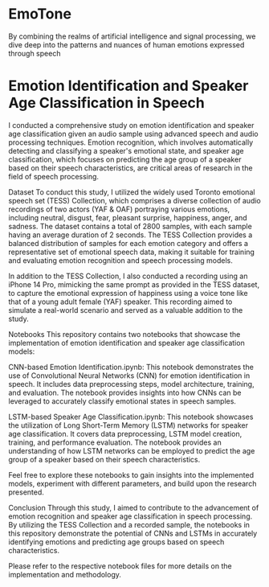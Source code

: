 # EmoTone
 By combining the realms of artificial intelligence and signal processing, we dive deep into the patterns and nuances of human emotions expressed through speech

# Emotion Identification and Speaker Age Classification in Speech
I conducted a comprehensive study on emotion identification and speaker age classification given an audio sample using advanced speech and audio processing techniques. Emotion recognition, which involves automatically detecting and classifying a speaker's emotional state, and speaker age classification, which focuses on predicting the age group of a speaker based on their speech characteristics, are critical areas of research in the field of speech processing.

Dataset
To conduct this study, I utilized the widely used Toronto emotional speech set (TESS) Collection, which comprises a diverse collection of audio recordings of two actors (YAF & OAF) portraying various emotions, including neutral, disgust, fear, pleasant surprise, happiness, anger, and sadness. The dataset contains a total of 2800 samples, with each sample having an average duration of 2 seconds. The TESS Collection provides a balanced distribution of samples for each emotion category and offers a representative set of emotional speech data, making it suitable for training and evaluating emotion recognition and speech processing models.

In addition to the TESS Collection, I also conducted a recording using an iPhone 14 Pro, mimicking the same prompt as provided in the TESS dataset, to capture the emotional expression of happiness using a voice tone like that of a young adult female (YAF) speaker. This recording aimed to simulate a real-world scenario and served as a valuable addition to the study.

Notebooks
This repository contains two notebooks that showcase the implementation of emotion identification and speaker age classification models:

CNN-based Emotion Identification.ipynb: This notebook demonstrates the use of Convolutional Neural Networks (CNN) for emotion identification in speech. It includes data preprocessing steps, model architecture, training, and evaluation. The notebook provides insights into how CNNs can be leveraged to accurately classify emotional states in speech samples.

LSTM-based Speaker Age Classification.ipynb: This notebook showcases the utilization of Long Short-Term Memory (LSTM) networks for speaker age classification. It covers data preprocessing, LSTM model creation, training, and performance evaluation. The notebook provides an understanding of how LSTM networks can be employed to predict the age group of a speaker based on their speech characteristics.

Feel free to explore these notebooks to gain insights into the implemented models, experiment with different parameters, and build upon the research presented.

Conclusion
Through this study, I aimed to contribute to the advancement of emotion recognition and speaker age classification in speech processing. By utilizing the TESS Collection and a recorded sample, the notebooks in this repository demonstrate the potential of CNNs and LSTMs in accurately identifying emotions and predicting age groups based on speech characteristics.

Please refer to the respective notebook files for more details on the implementation and methodology.
